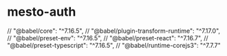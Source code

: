 # mesto-auth

//    "@babel/core": "^7.16.5",
//    "@babel/plugin-transform-runtime": "^7.17.0",
//    "@babel/preset-env": "^7.16.5",
//    "@babel/preset-react": "^7.16.7",
//    "@babel/preset-typescript": "^7.16.5",
//    "@babel/runtime-corejs3": "^7.7.7"
